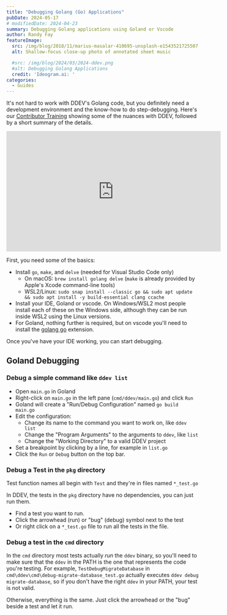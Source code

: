 ```yaml
---
title: "Debugging Golang (Go) Applications"
pubDate: 2024-05-17
# modifiedDate: 2024-04-23
summary: Debugging Golang applications using Goland or Vscode
author: Randy Fay
featureImage:
  src: /img/blog/2018/11/marius-masalar-410695-unsplash-e1543521725507.jpg
  alt: Shallow-focus close-up photo of annotated sheet music

  #src: /img/blog/2024/03/2024-ddev.png
  #alt: Debugging Golang Applications
  credit: 'Ideogram.ai: '
categories:
  - Guides
---
```


It's not hard to work with DDEV's Golang code, but you definitely need a development environment and the know-how to do step-debugging. Here's our [Contributor Training](contributor-training.md) showing some of the nuances with DDEV, followed by a short summary of the details.

<iframe width="560" height="315" src="https://www.youtube.com/embed/E-AEzC1p76E?si=XYP23HYcxgqiJ2_M" title="YouTube video player" frameborder="0" allow="accelerometer; autoplay; clipboard-write; encrypted-media; gyroscope; picture-in-picture; web-share" referrerpolicy="strict-origin-when-cross-origin" allowfullscreen></iframe>

First, you need some of the basics:

* Install `go`, `make`, and `delve` (needed for Visual Studio Code only)
  * On macOS: `brew install golang delve` (`make` is already provided by Apple's Xcode command-line tools)
  * WSL2/Linux: `sudo snap install --classic go && sudo apt update && sudo apt install -y build-essential clang ccache`
* Install your IDE, Goland or vscode. On Windows/WSL2 most people install each of these on the Windows side, although they can be run inside WSL2 using the Linux versions.
* For Goland, nothing further is required, but on vscode you'll need to install the [golang go](https://marketplace.visualstudio.com/items?itemName=golang.go) extension.

Once you've have your IDE working, you can start debugging.

## Goland Debugging

### Debug a simple command like `ddev list`

* Open `main.go` in Goland
* Right-click on `main.go` in the left pane (`cmd/ddev/main.go`) and click `Run`
* Goland will create a "Run/Debug Configuration" named `go build main.go`
* Edit the configuration:
  * Change its name to the command you want to work on, like `ddev list`
  * Change the "Program Arguments" to the arguments to `ddev`, like `list`
  * Change the "Working Directory" to a valid DDEV project
* Set a breakpoint by clicking by a line, for example in `list.go`
* Click the `Run` or `Debug` button on the top bar.

### Debug a Test in the `pkg` directory

Test function names all begin with `Test` and they're in files named `*_test.go`

In DDEV, the tests in the `pkg` directory have no dependencies, you can just run them.

* Find a test you want to run.
* Click the arrowhead (run) or "bug" (debug) symbol next to the test
* Or right click on a `*_test.go` file to run all the tests in the file.

### Debug a test in the `cmd` directory

In the `cmd` directory most tests actually *run* the `ddev` binary, so you'll need to make sure that the `ddev` in the PATH is the one that represents the code you're testing. For example, `TestDebugMigrateDatabase` in `cmd\ddev\cmd\debug-migrate-database_test.go` actually executes `ddev debug migrate-database`, so if you don't have the right `ddev` in your PATH, your test is not valid.

Otherwise, everything is the same. Just click the arrowhead or the "bug" beside a test and let it run.



